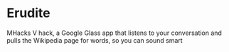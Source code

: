 # Erudite
MHacks V hack, a Google Glass app that listens to your conversation and pulls the Wikipedia page for words, so you can sound smart
